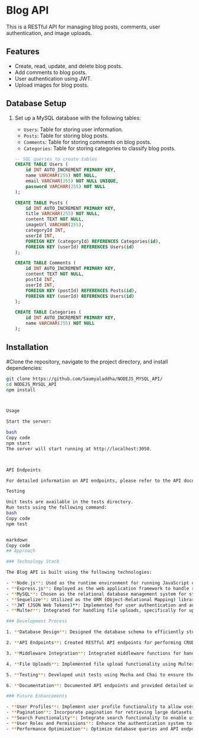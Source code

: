 # Blog API

This is a RESTful API for managing blog posts, comments, user authentication, and image uploads.

## Features

- Create, read, update, and delete blog posts.
- Add comments to blog posts.
- User authentication using JWT.
- Upload images for blog posts.

## Database Setup

1. Set up a MySQL database with the following tables:
   - `Users`: Table for storing user information.
   - `Posts`: Table for storing blog posts.
   - `Comments`: Table for storing comments on blog posts.
   - `Categories`: Table for storing categories to classify blog posts.

   ```sql
   -- SQL queries to create tables
   CREATE TABLE Users (
       id INT AUTO_INCREMENT PRIMARY KEY,
       name VARCHAR(255) NOT NULL,
       email VARCHAR(255) NOT NULL UNIQUE,
       password VARCHAR(255) NOT NULL
   );

   CREATE TABLE Posts (
       id INT AUTO_INCREMENT PRIMARY KEY,
       title VARCHAR(255) NOT NULL,
       content TEXT NOT NULL,
       imageUrl VARCHAR(255),
       categoryId INT,
       userId INT,
       FOREIGN KEY (categoryId) REFERENCES Categories(id),
       FOREIGN KEY (userId) REFERENCES Users(id)
   );

   CREATE TABLE Comments (
       id INT AUTO_INCREMENT PRIMARY KEY,
       content TEXT NOT NULL,
       postId INT,
       userId INT,
       FOREIGN KEY (postId) REFERENCES Posts(id),
       FOREIGN KEY (userId) REFERENCES Users(id)
   );

   CREATE TABLE Categories (
       id INT AUTO_INCREMENT PRIMARY KEY,
       name VARCHAR(255) NOT NULL
   );
## Installation

#Clone the repository, navigate to the project directory, and install dependencies:
```bash
git clone https://github.com/Saumyaladdha/NODEJS_MYSQL_API/
cd NODEJS_MYSQL_API
npm install



Usage

Start the server:

bash
Copy code
npm start
The server will start running at http://localhost:3050.



API Endpoints

For detailed information on API endpoints, please refer to the API documentation.

Testing

Unit tests are available in the tests directory.
Run tests using the following command:
bash
Copy code
npm test


markdown
Copy code
## Approach

### Technology Stack

The Blog API is built using the following technologies:

- **Node.js**: Used as the runtime environment for running JavaScript on the server-side.
- **Express.js**: Employed as the web application framework to handle routing and middleware functionalities.
- **MySQL**: Chosen as the relational database management system for storing blog posts, comments, users, and categories.
- **Sequelize**: Utilized as the ORM (Object-Relational Mapping) library for interacting with the MySQL database.
- **JWT (JSON Web Tokens)**: Implemented for user authentication and authorization, providing secure access to protected routes.
- **Multer**: Integrated for handling file uploads, specifically for uploading images for blog posts.

### Development Process

1. **Database Design**: Designed the database schema to efficiently store and manage blog-related data. Established relationships between tables to maintain data integrity.

2. **API Endpoints**: Created RESTful API endpoints for performing CRUD operations on blog posts, comments, and user data. Implemented authentication middleware to secure routes requiring user authentication.

3. **Middleware Integration**: Integrated middleware functions for handling request validation, error handling, and authentication checks. Implemented custom middleware for verifying JWT tokens and protecting routes.

4. **File Uploads**: Implemented file upload functionality using Multer middleware to enable users to upload images for their blog posts.

5. **Testing**: Developed unit tests using Mocha and Chai to ensure the reliability and functionality of API endpoints. Conducted thorough testing to verify correct behavior and error handling.

6. **Documentation**: Documented API endpoints and provided detailed usage instructions in the README file to guide users on setting up and using the API.

### Future Enhancements

- **User Profiles**: Implement user profile functionality to allow users to manage their account settings and information.
- **Pagination**: Incorporate pagination for retrieving large datasets of blog posts to improve performance and usability.
- **Search Functionality**: Integrate search functionality to enable users to search for specific blog posts based on keywords or categories.
- **User Roles and Permissions**: Enhance the authentication system to support different user roles and permissions for managing access to API endpoints.
- **Performance Optimization**: Optimize database queries and API endpoints for improved performance and scalability, especially under heavy load.


